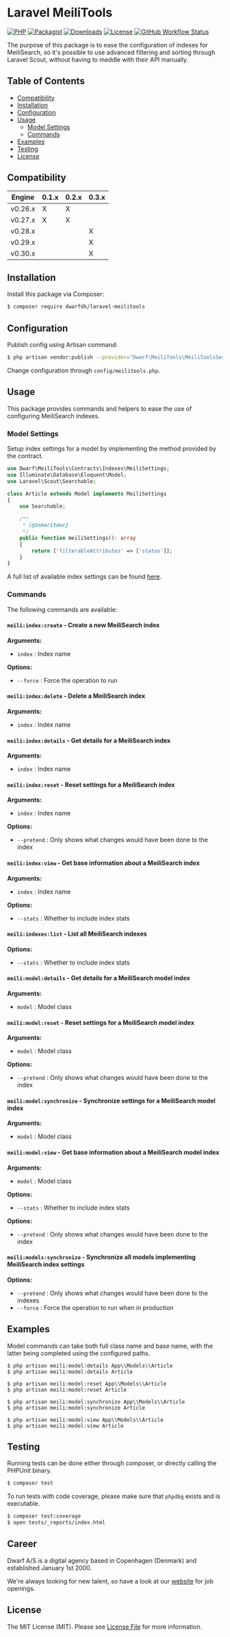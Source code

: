 # Laravel MeiliTools

[![PHP](https://img.shields.io/packagist/php-v/dwarfdk/laravel-meilitools.svg?style=flat-square)](https://packagist.org/packages/dwarfdk/laravel-meilitools)
[![Packagist](https://img.shields.io/packagist/v/dwarfdk/laravel-meilitools.svg?style=flat-square)](https://packagist.org/packages/dwarfdk/laravel-meilitools)
[![Downloads](https://img.shields.io/packagist/dt/dwarfdk/laravel-meilitools.svg?style=flat-square)](https://packagist.org/packages/dwarfdk/laravel-meilitools)
[![License](https://img.shields.io/github/license/dwarfhq/laravel-meilitools.svg?style=flat-square)](LICENSE)
[![GitHub Workflow Status](https://img.shields.io/github/workflow/status/dwarfhq/laravel-meilitools/Tests)](https://github.com/dwarfhq/laravel-meilitools/actions)

The purpose of this package is to ease the configuration of indexes for MeiliSearch, so it's possible to use advanced filtering and sorting through Laravel Scout, without having to meddle with their API manually.

## Table of Contents
- [Compatibility](#compatibility)
- [Installation](#installation)
- [Configuration](#configuration)
- [Usage](#usage)
    - [Model Settings](#model-settings)
    - [Commands](#commands)
- [Examples](#examples)
- [Testing](#testing)
- [License](#license)

## Compatibility
| Engine  | 0.1.x | 0.2.x | 0.3.x |
|---------|-------|-------|-------|
| v0.26.x |   X   |   X   |       |
| v0.27.x |   X   |   X   |       |
| v0.28.x |       |       |   X   |
| v0.29.x |       |       |   X   |
| v0.30.x |       |       |   X   |

## Installation
Install this package via Composer:
```bash
$ composer require dwarfdk/laravel-meilitools
```

## Configuration
Publish config using Artisan command:
```bash
$ php artisan vendor:publish --provider="Dwarf\MeiliTools\MeiliToolsServiceProvider"
```
Change configuration through `config/meilitools.php`.

## Usage
This package provides commands and helpers to ease the use of configuring MeiliSearch indexes.

### Model Settings
Setup index settings for a model by implementing the method provided by the contract.
```php
use Dwarf\MeiliTools\Contracts\Indexes\MeiliSettings;
use Illuminate\Database\Eloquent\Model;
use Laravel\Scout\Searchable;

class Article extends Model implements MeiliSettings
{
    use Searchable;

    /**
     * {@inheritdoc}
     */
    public function meiliSettings(): array
    {
        return ['filterableAttributes' => ['status']];
    }
}
```
A full list of available index settings can be found [here](https://docs.meilisearch.com/learn/configuration/settings.html).

### Commands
The following commands are available:

#### `meili:index:create` - Create a new MeiliSearch index
**Arguments:**
- `index` : Index name

**Options:**
- `--force` : Force the operation to run

#### `meili:index:delete` - Delete a MeiliSearch index
**Arguments:**
- `index` : Index name

#### `meili:index:details` - Get details for a MeiliSearch index
**Arguments:**
- `index` : Index name

#### `meili:index:reset` - Reset settings for a MeiliSearch index
**Arguments:**
- `index` : Index name

**Options:**
- `--pretend` : Only shows what changes would have been done to the index

#### `meili:index:view` - Get base information about a MeiliSearch index
**Arguments:**
- `index` : Index name

**Options:**
- `--stats` : Whether to include index stats

#### `meili:indexes:list` - List all MeiliSearch indexes
**Options:**
- `--stats` : Whether to include index stats

#### `meili:model:details` - Get details for a MeiliSearch model index
**Arguments:**
- `model` : Model class

#### `meili:model:reset` - Reset settings for a MeiliSearch model index
**Arguments:**
- `model` : Model class

**Options:**
- `--pretend` : Only shows what changes would have been done to the index

#### `meili:model:synchronize` - Synchronize settings for a MeiliSearch model index
**Arguments:**
- `model` : Model class

#### `meili:model:view` - Get base information about a MeiliSearch model index
**Arguments:**
- `model` : Model class

**Options:**
- `--stats` : Whether to include index stats

**Options:**
- `--pretend` : Only shows what changes would have been done to the index

#### `meili:models:synchronize` - Synchronize all models implementing MeiliSearch index settings
**Options:**
- `--pretend` : Only shows what changes would have been done to the indexes
- `--force` : Force the operation to run when in production

## Examples
Model commands can take both full class name and base name, with the latter being completed using the configured paths.
```
$ php artisan meili:model:details App\\Models\\Article
$ php artisan meili:model:details Article

$ php artisan meili:model:reset App\\Models\\Article
$ php artisan meili:model:reset Article

$ php artisan meili:model:synchronize App\\Models\\Article
$ php artisan meili:model:synchronize Article

$ php artisan meili:model:view App\\Models\\Article
$ php artisan meili:model:view Article
```

## Testing
Running tests can be done either through composer, or directly calling the PHPUnit binary.
```bash
$ composer test
```
To run tests with code coverage, please make sure that `phpdbg` exists and is executable.
```bash
$ composer test:coverage
$ open tests/_reports/index.html
```

## Career

Dwarf A/S is a digital agency based in Copenhagen (Denmark) and established January 1st 2000.

We're always looking for new talent, so have a look at our [website](https://dwarf.dk/career/php-developer) for job openings.

## License
The MIT License (MIT). Please see [License File](LICENSE) for more information.
